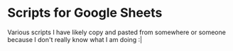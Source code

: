 # Scripts for Google Sheets

Various scripts I have likely copy and pasted from somewhere or someone because I don't really know what I am doing :|
